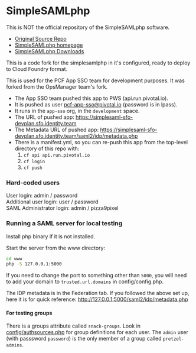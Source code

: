 SimpleSAMLphp
=============

This is NOT the official repository of the SimpleSAMLphp software.

* [Original Source Repo](https://github.com/simplesamlphp)
* [SimpleSAMLphp homepage](https://simplesamlphp.org)
* [SimpleSAMLphp Downloads](https://simplesamlphp.org/download)

This is a code fork for the simplesamlphp in it's configured, ready to deploy to Cloud Foundry format.

This is used for the PCF App SSO team for development purposes. It was forked from the OpsManager team's fork.
* The App SSO team pushed this app to PWS (api.run.pivotal.io).
* It is pushed as user pcf-app-sso@pivotal.io (password is in lpass).
* It runs in the `app-sso` org, in the `development` space.
* The URL of pushed app: https://simplesaml-sfo-devplan.sfo.identity.team
* The Metadata URL of pushed app: https://simplesaml-sfo-devplan.sfo.identity.team/saml2/idp/metadata.php
* There is a manifest.yml, so you can re-push this app from the top-level directory of this repo with:
  1. `cf api api.run.pivotal.io`
  1. `cf login`
  1. `cf push`

### Hard-coded users

User login: admin / password <br />
Additional user login: user / password <br />
SAML Administrator login: admin / pizza9pixel


### Running a SAML server for local testing

Install php binary if it is not installed. 

Start the server from the www directory:
```bash
cd www
php -S 127.0.0.1:5000
```

If you need to change the port to something other than `5000`, you will need to add your domain to `trusted.url.domains` in config/config.php.


The IDP metadata is in the Federation tab. If you followed the above set up, here it is for quick reference: http://127.0.0.1:5000/saml2/idp/metadata.php


#### For testing groups

There is a groups attribute called `snack-groups`. Look in [config/authsources.php](blob/master/config/authsources.php#L95) for group definitions for each user.
The `admin` user (with passsword `password`) is the only member of a group called `pretzel-admins`. 
